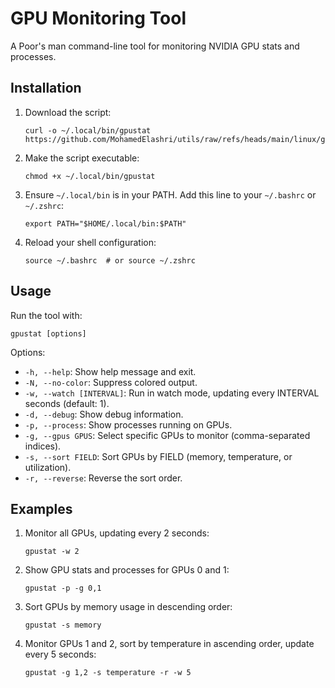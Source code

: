 # GPU Monitoring Tool

A Poor's man command-line tool for monitoring NVIDIA GPU stats and processes.

## Installation

1. Download the script:
   ```
   curl -o ~/.local/bin/gpustat https://github.com/MohamedElashri/utils/raw/refs/heads/main/linux/gpustat/gpustat
   ```

2. Make the script executable:
   ```
   chmod +x ~/.local/bin/gpustat
   ```

3. Ensure `~/.local/bin` is in your PATH. Add this line to your `~/.bashrc` or `~/.zshrc`:
   ```
   export PATH="$HOME/.local/bin:$PATH"
   ```

4. Reload your shell configuration:
   ```
   source ~/.bashrc  # or source ~/.zshrc
   ```

## Usage

Run the tool with:

```
gpustat [options]
```

Options:
- `-h, --help`: Show help message and exit.
- `-N, --no-color`: Suppress colored output.
- `-w, --watch [INTERVAL]`: Run in watch mode, updating every INTERVAL seconds (default: 1).
- `-d, --debug`: Show debug information.
- `-p, --process`: Show processes running on GPUs.
- `-g, --gpus GPUS`: Select specific GPUs to monitor (comma-separated indices).
- `-s, --sort FIELD`: Sort GPUs by FIELD (memory, temperature, or utilization).
- `-r, --reverse`: Reverse the sort order.

## Examples

1. Monitor all GPUs, updating every 2 seconds:
   ```
   gpustat -w 2
   ```

2. Show GPU stats and processes for GPUs 0 and 1:
   ```
   gpustat -p -g 0,1
   ```

3. Sort GPUs by memory usage in descending order:
   ```
   gpustat -s memory
   ```

4. Monitor GPUs 1 and 2, sort by temperature in ascending order, update every 5 seconds:
   ```
   gpustat -g 1,2 -s temperature -r -w 5
   ```
